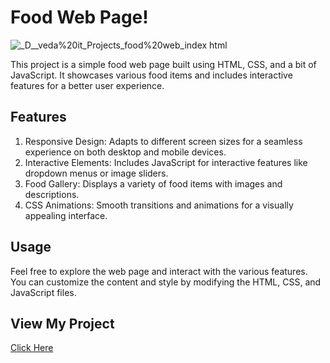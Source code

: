 # Food Web Page!
![_D__veda%20it_Projects_food%20web_index html](https://github.com/user-attachments/assets/8804d1a3-83ef-4d9f-821c-624ad0909447)

This project is a simple food web page built using HTML, CSS, and a bit of JavaScript. It showcases various food items and includes interactive features for a better user experience.

## Features
1. Responsive Design: Adapts to different screen sizes for a seamless experience on both desktop and mobile devices.
2. Interactive Elements: Includes JavaScript for interactive features like dropdown menus or image sliders.
3. Food Gallery: Displays a variety of food items with images and descriptions.
4. CSS Animations: Smooth transitions and animations for a visually appealing interface.

## Usage
Feel free to explore the web page and interact with the various features. You can customize the content and style by modifying the HTML, CSS, and JavaScript files.

## View My Project
[Click Here](https://ganeshnaidu09.github.io/Food-Webpage/)
